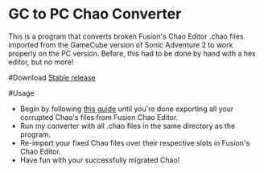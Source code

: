 # GC to PC Chao Converter
This is a program that converts broken Fusion's Chao Editor .chao files imported from the GameCube version of Sonic Adventure 2 to work properly on the PC version. 
Before, this had to be done by hand with a hex editor, but no more!

#Download
[Stable release](https://github.com/TheGag96/ChaoConvert/releases/download/v1.1/ChaoConvert.v1.1.zip)

#Usage
* Begin by following [this guide](http://steamcommunity.com/sharedfiles/filedetails/?id=444918749&insideModal=1) until you're done exporting all your corrupted Chao's files from Fusion Chao Editor.
* Run my converter with all .chao files in the same directory as the program.
* Re-import your fixed Chao files over their respective slots in Fusion's Chao Editor.
* Have fun with your successfully migrated Chao!

